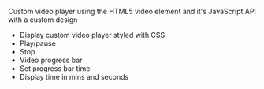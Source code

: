 Custom video player using the HTML5 video element and it's JavaScript API with a custom design


- Display custom video player styled with CSS
- Play/pause
- Stop
- Video progress bar
- Set progress bar time
- Display time in mins and seconds
